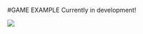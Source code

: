 #GAME EXAMPLE
Currently in development!

![](https://github.com/NewRonin/tick-tack-toe/master/example.gif)
